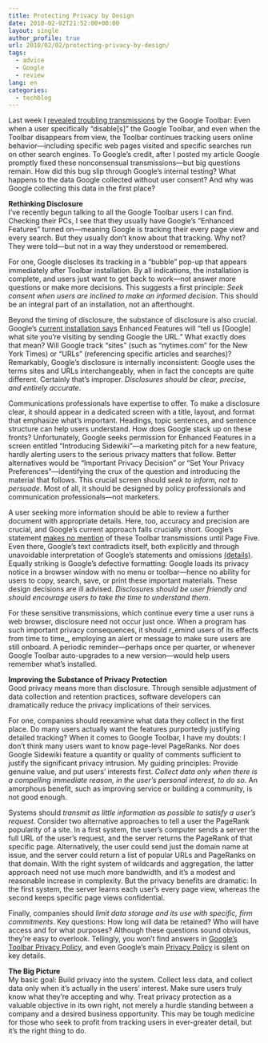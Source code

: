 ```yaml
---
title: Protecting Privacy by Design
date: 2010-02-02T21:52:00+00:00
layout: single
author_profile: true
url: 2010/02/02/protecting-privacy-by-design/
tags:
  - advice
  - Google
  - review
lang: en
categories: 
  - techblog
---
```

Last week I [revealed troubling transmissions](http://boelectronic.blogspot.com/2010/01/google-toolbar-tracks-searches-after.html) by the Google Toolbar: Even when a user specifically “disable[s]” the Google Toolbar, and even when the Toolbar disappears from view, the Toolbar continues tracking users online behavior—including specific web pages visited and specific searches run on other search engines. To Google’s credit, after I posted my article Google promptly fixed these nonconsensual transmissions—but big questions remain. How did this bug slip through Google’s internal testing? What happens to the data Google collected without user consent? And why was Google collecting this data in the first place?

**Rethinking Disclosure**  
I’ve recently begun talking to all the Google Toolbar users I can find. Checking their PCs, I see that they usually have Google’s “Enhanced Features” turned on—meaning Google is tracking their every page view and every search. But they usually don’t know about that tracking. Why not? They were told—but not in a way they understood or remembered.

For one, Google discloses its tracking in a “bubble” pop-up that appears immediately after Toolbar installation. By all indications, the installation is complete, and users just want to get back to work—not answer more questions or make more decisions. This suggests a first principle: _Seek consent when users are inclined to make an informed decision_. This should be an integral part of an installation, not an afterthought.

Beyond the timing of disclosure, the substance of disclosure is also crucial. Google’s [current installation says](http://www.benedelman.org/news/012610-1.html#discl) Enhanced Features will “tell us [Google] what site you’re visiting by sending Google the URL.” What exactly does that mean? Will Google track “sites” (such as “nytimes.com” for the New York Times) or “URLs” (referencing specific articles and searches)? Remarkably, Google’s disclosure is internally inconsistent: Google uses the terms sites and URLs interchangeably, when in fact the concepts are quite different. Certainly that’s improper. _Disclosures should be clear, precise, and entirely accurate_.

Communications professionals have expertise to offer. To make a disclosure clear, it should appear in a dedicated screen with a title, layout, and format that emphasize what’s important. Headings, topic sentences, and sentence structure can help users understand. How does Google stack up on these fronts? Unfortunately, Google seeks permission for Enhanced Features in a screen entitled “Introducing Sidewiki”—a marketing pitch for a new feature, hardly alerting users to the serious privacy matters that follow. Better alternatives would be “Important Privacy Decision” or “Set Your Privacy Preferences”—identifying the crux of the question and introducing the material that follows. This crucial screen should _seek to inform, not to persuade_. Most of all, it should be designed by policy professionals and communication professionals—not marketers.

A user seeking more information should be able to review a further document with appropriate details. Here, too, accuracy and precision are crucial, and Google’s current approach falls crucially short. Google’s statement [makes no mention](http://www.benedelman.org/news/012610-1.html#discl) of these Toolbar transmissions until Page Five. Even there, Google’s text contradicts itself, both explicitly and through unavoidable interpretation of Google’s statements and omissions [(details)](http://www.benedelman.org/news/012610-1.html#discl). Equally striking is Google’s defective formatting: Google loads its privacy notice in a browser window with no menu or toolbar—hence no ability for users to copy, search, save, or print these important materials. These design decisions are ill advised. _Disclosures should be user friendly and should encourage users to take the time to understand them_.

For these sensitive transmissions, which continue every time a user runs a web browser, disclosure need not occur just once. When a program has such important privacy consequences, it should r_emind users of its effects from time to time_, employing an alert or message to make sure users are still onboard. A periodic reminder—perhaps once per quarter, or whenever Google Toolbar auto-upgrades to a new version—would help users remember what’s installed.

**Improving the Substance of Privacy Protection**  
Good privacy means more than disclosure. Through sensible adjustment of data collection and retention practices, software developers can dramatically reduce the privacy implications of their services.

For one, companies should reexamine what data they collect in the first place. Do many users actually want the features purportedly justifying detailed tracking? When it comes to Google Toolbar, I have my doubts: I don’t think many users want to know page-level PageRanks. Nor does Google Sidewiki feature a quantity or quality of comments sufficient to justify the significant privacy intrusion. My guiding principles: Provide genuine value, and put users’ interests first. _Collect data only when there is a compelling immediate reason, in the user’s personal interest, to do so_. An amorphous benefit, such as improving service or building a community, is not good enough.

Systems should _transmit as little information as possible to satisfy a user’s request_. Consider two alternative approaches to tell a user the PageRank popularity of a site. In a first system, the user’s computer sends a server the full URL of the user’s request, and the server returns the PageRank of that specific page. Alternatively, the user could send just the domain name at issue, and the server could return a list of popular URLs and PageRanks on that domain. With the right system of wildcards and aggregation, the latter approach need not use much more bandwidth, and it’s a modest and reasonable increase in complexity. But the privacy benefits are dramatic: In the first system, the server learns each user’s every page view, whereas the second keeps specific page views confidential.

Finally, companies should _limit data storage and its use with specific, firm commitments_. Key questions: How long will data be retained? Who will have access and for what purposes? Although these questions sound obvious, they’re easy to overlook. Tellingly, you won’t find answers in [Google’s Toolbar Privacy Policy](http://www.google.com/support/toolbar/bin/static.py?page=privacy.html), and even Google’s main [Privacy Policy](http://www.google.com/privacypolicy.html) is silent on key details.

**The Big Picture**  
My basic goal: Build privacy into the system. Collect less data, and collect data only when it’s actually in the users’ interest. Make sure users truly know what they’re accepting and why. Treat privacy protection as a valuable objective in its own right, not merely a hurdle standing between a company and a desired business opportunity. This may be tough medicine for those who seek to profit from tracking users in ever-greater detail, but it’s the right thing to do.